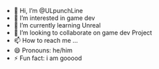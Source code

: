 - 👋 Hi, I’m @ULpunchLine
- 👀 I’m interested in game dev
- 🌱 I’m currently learning Unreal
- 💞️ I’m looking to collaborate on game dev Project
- 📫 How to reach me ...
- 😄 Pronouns: he/him
- ⚡ Fun fact: i am gooood

<!---
ULpunchLine/ULpunchLine is a ✨ special ✨ repository because its `README.md` (this file) appears on your GitHub profile.
You can click the Preview link to take a look at your changes.
--->

